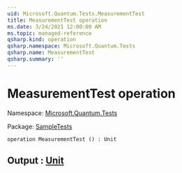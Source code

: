```yaml
---
uid: Microsoft.Quantum.Tests.MeasurementTest
title: MeasurementTest operation
ms.date: 3/24/2021 12:00:00 AM
ms.topic: managed-reference
qsharp.kind: operation
qsharp.namespace: Microsoft.Quantum.Tests
qsharp.name: MeasurementTest
qsharp.summary: ''
---
```


# MeasurementTest operation

Namespace: [Microsoft.Quantum.Tests](xref:Microsoft.Quantum.Tests)

Package: [SampleTests](https://nuget.org/packages/SampleTests)




```qsharp
operation MeasurementTest () : Unit
```


## Output : [Unit](xref:microsoft.quantum.lang-ref.unit)

